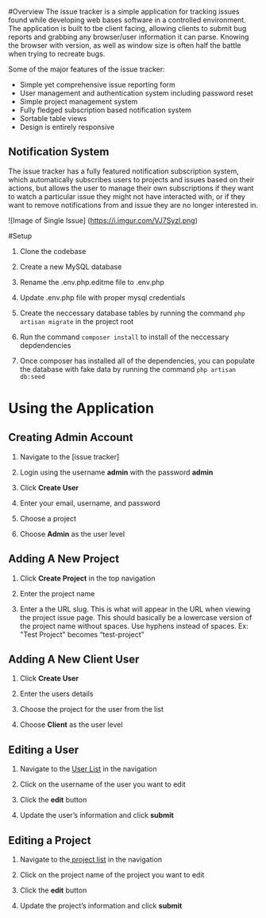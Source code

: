 #Overview
The issue tracker is a simple application for tracking issues found while developing web bases software in a controlled environment. The application is built to tbe client facing, 
allowing clients to submit bug reports and grabbing any browser/user information it can parse. Knowing the browser with version, as well as window size is often half the battle when
trying to recreate bugs.

Some of the major features of the issue tracker:
* Simple yet comprehensive issue reporting form
* User management and authentication system including password reset
* Simple project management system
* Fully fledged subscription based notification system
* Sortable table views
* Design is entirely responsive

## Notification System
The issue tracker has a fully featured notification subscription system, which automatically subscribes users to projects and issues based on their actions, but allows the user to manage
their own subscriptions if they want to watch a particular issue they might not have interacted with, or if they want to remove notifications from and issue they are no longer interested in.

![Image of Single Issue]
(https://i.imgur.com/VJ7Syzl.png)

#Setup
1. Clone the codebase

2. Create a new MySQL database

3. Rename the .env.php.editme file to .env.php

4. Update .env.php file with proper mysql credentials

5. Create the neccessary database tables by running the command `php artisan migrate` in the project root

6. Run the command `composer install` to install of the neccessary depdendencies

7. Once composer has installed all of the dependencies, you can populate the database with fake data by running the command `php artisan db:seed`

# Using the Application
## Creating Admin Account

1. Navigate to the [issue tracker]

2. Login using the username **admin** with the password **admin**

3. Click **Create User**

4. Enter your email, username, and password

5. Choose a project

6. Choose **Admin** as the user level

## Adding A New Project

1. Click **Create Project** in the top navigation

2. Enter the project name

3. Enter a the URL slug. This is what will appear in the URL when viewing the project issue page. This should basically be a lowercase version of the project name without spaces. Use hyphens instead of spaces. Ex: "Test Project" becomes “test-project”

## Adding A New Client User

1. Click **Create User**

2. Enter the users details 

3. Choose the project for the user from the list

4. Choose **Client** as the user level

## Editing a User

1. Navigate to the [User List](http://example.com/user) in the navigation

2. Click on the username of the user you want to edit

3. Click the **edit** button

4. Update the user’s information and click **submit**

## Editing a Project

1. Navigate to the[ project list](http://example.com/project) in the navigation

2. Click on the project name of the project you want to edit

3. Click the **edit** button

4. Update the project’s information and click **submit**
